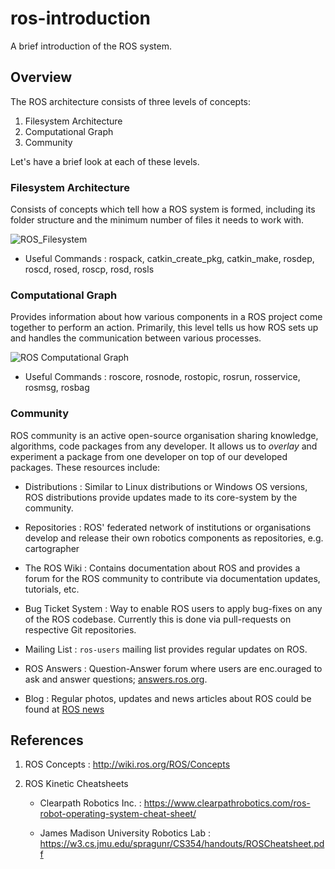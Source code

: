 # ros-introduction

A brief introduction of the ROS system.

## Overview

The ROS architecture consists of three levels of concepts:

1. Filesystem Architecture
2. Computational Graph
3. Community

Let's have a brief look at each of these levels.

### Filesystem Architecture

Consists of concepts which tell how a ROS system is formed, including its
folder structure and the minimum number of files it needs to work with.

![ROS_Filesystem](./docs/images/ROS_Filesystem_Architecture.png)

* Useful Commands : rospack, catkin_create_pkg, catkin_make, rosdep, roscd,
rosed, roscp, rosd, rosls

### Computational Graph

Provides information about how various components in a ROS project come
together to perform an action. Primarily, this level tells us how ROS sets up
and handles the communication between various processes.

![ROS Computational Graph](./docs/images/ROS_Computational_Graph.png)

* Useful Commands : roscore, rosnode, rostopic, rosrun, rosservice, rosmsg, rosbag

### Community

ROS community is an active open-source organisation sharing knowledge,
algorithms, code packages from any developer. It allows us to _overlay_ and
experiment a package from one developer on top of our developed packages. These
resources include:

* Distributions : Similar to Linux distributions or Windows OS versions, ROS
distributions provide updates made to its core-system by the community.

* Repositories : ROS' federated network of institutions or organisations develop
and release their own robotics components as repositories, e.g. cartographer

* The ROS Wiki : Contains documentation about ROS and provides a forum for the
ROS community to contribute via documentation updates, tutorials, etc.

* Bug Ticket System : Way to enable ROS users to apply bug-fixes on any of the ROS
codebase. Currently this is done via pull-requests on respective Git repositories.

* Mailing List : `ros-users` mailing list provides regular updates on ROS.

* ROS Answers : Question-Answer forum where users are enc.ouraged to ask and answer
questions; [answers.ros.org](http://answers.ros.org).

* Blog : Regular photos, updates and news articles about ROS could be found at
 [ROS news](http://ros.org/news)


## References

1. ROS Concepts : http://wiki.ros.org/ROS/Concepts

2. ROS Kinetic Cheatsheets
    * Clearpath Robotics Inc. : https://www.clearpathrobotics.com/ros-robot-operating-system-cheat-sheet/

    * James Madison University Robotics Lab : https://w3.cs.jmu.edu/spragunr/CS354/handouts/ROSCheatsheet.pdf
